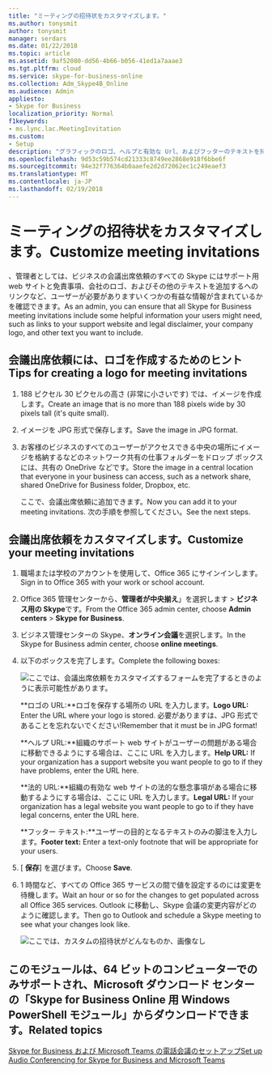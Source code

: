```yaml
---
title: "ミーティングの招待状をカスタマイズします。"
ms.author: tonysmit
author: tonysmit
manager: serdars
ms.date: 01/22/2018
ms.topic: article
ms.assetid: 9af52080-dd56-4b66-b056-41ed1a7aaae3
ms.tgt.pltfrm: cloud
ms.service: skype-for-business-online
ms.collection: Adm_Skype4B_Online
ms.audience: Admin
appliesto:
- Skype for Business
localization_priority: Normal
f1keywords:
- ms.lync.lac.MeetingInvitation
ms.custom:
- Setup
description: "グラフィックのロゴ、ヘルプと有効な Url、およびフッターのテキストを持つ Skype ミーティングの招待状をカスタマイズします。 "
ms.openlocfilehash: 9d53c59b574cd21333c8749ee2868e918f6bbe6f
ms.sourcegitcommit: 94e32f776364b0aaefe2d2d72062ec1c249eaef3
ms.translationtype: MT
ms.contentlocale: ja-JP
ms.lasthandoff: 02/19/2018
---
```

# <a name="customize-meeting-invitations"></a><span data-ttu-id="0e717-103">ミーティングの招待状をカスタマイズします。</span><span class="sxs-lookup"><span data-stu-id="0e717-103">Customize meeting invitations</span></span>

<span data-ttu-id="0e717-104">、管理者としては、ビジネスの会議出席依頼のすべての Skype にはサポート用 web サイトと免責事項、会社のロゴ、およびその他のテキストを追加するへのリンクなど、ユーザーが必要がありますいくつかの有益な情報が含まれているかを確認できます。</span><span class="sxs-lookup"><span data-stu-id="0e717-104">As an admin, you can ensure that all Skype for Business meeting invitations include some helpful information your users might need, such as links to your support website and legal disclaimer, your company logo, and other text you want to include.</span></span> 
  
## <a name="tips-for-creating-a-logo-for-meeting-invitations"></a><span data-ttu-id="0e717-105">会議出席依頼には、ロゴを作成するためのヒント</span><span class="sxs-lookup"><span data-stu-id="0e717-105">Tips for creating a logo for meeting invitations</span></span>
<span data-ttu-id="0e717-106"><a name="__top"> </a></span><span class="sxs-lookup"><span data-stu-id="0e717-106"></span></span>

1. <span data-ttu-id="0e717-107">188 ピクセル 30 ピクセルの高さ (非常に小さいです) では、イメージを作成します。</span><span class="sxs-lookup"><span data-stu-id="0e717-107">Create an image that is no more than 188 pixels wide by 30 pixels tall (it's quite small).</span></span>
    
2. <span data-ttu-id="0e717-108">イメージを JPG 形式で保存します。</span><span class="sxs-lookup"><span data-stu-id="0e717-108">Save the image in JPG format.</span></span>
    
3. <span data-ttu-id="0e717-109">お客様のビジネスのすべてのユーザーがアクセスできる中央の場所にイメージを格納するなどのネットワーク共有の仕事フォルダーをドロップ ボックスには、共有の OneDrive などです。</span><span class="sxs-lookup"><span data-stu-id="0e717-109">Store the image in a central location that everyone in your business can access, such as a network share, shared OneDrive for Business folder, Dropbox, etc.</span></span>
    
    <span data-ttu-id="0e717-110">ここで、会議出席依頼に追加できます。</span><span class="sxs-lookup"><span data-stu-id="0e717-110">Now you can add it to your meeting invitations.</span></span> <span data-ttu-id="0e717-111">次の手順を参照してください。</span><span class="sxs-lookup"><span data-stu-id="0e717-111">See the next steps.</span></span>
    
## <a name="customize-your-meeting-invitations"></a><span data-ttu-id="0e717-112">会議出席依頼をカスタマイズします。</span><span class="sxs-lookup"><span data-stu-id="0e717-112">Customize your meeting invitations</span></span>
<span data-ttu-id="0e717-113"><a name="__top"> </a></span><span class="sxs-lookup"><span data-stu-id="0e717-113"></span></span>

1. <span data-ttu-id="0e717-114">職場または学校のアカウントを使用して、Office 365 にサインインします。</span><span class="sxs-lookup"><span data-stu-id="0e717-114">Sign in to Office 365 with your work or school account.</span></span>
    
2. <span data-ttu-id="0e717-115">Office 365 管理センターから、**管理者が中央揃え**」を選択します > **ビジネス用の Skype**です。</span><span class="sxs-lookup"><span data-stu-id="0e717-115">From the Office 365 admin center, choose **Admin centers** > **Skype for Business**.</span></span>
    
3. <span data-ttu-id="0e717-116">ビジネス管理センターの Skype、**オンライン会議**を選択します。</span><span class="sxs-lookup"><span data-stu-id="0e717-116">In the Skype for Business admin center, choose **online meetings**.</span></span> 
    
4. <span data-ttu-id="0e717-117">以下のボックスを完了します。</span><span class="sxs-lookup"><span data-stu-id="0e717-117">Complete the following boxes:</span></span>
    
    ![ここでは、会議出席依頼をカスタマイズするフォームを完了するときのように表示可能性があります。](../images/b0a7c3c6-0d86-41c6-b116-331143bbe398.png) 

   <span data-ttu-id="0e717-119">**ロゴの URL:**ロゴを保存する場所の URL を入力します。</span><span class="sxs-lookup"><span data-stu-id="0e717-119">**Logo URL:** Enter the URL where your logo is stored.</span></span> <span data-ttu-id="0e717-120">必要がありますは、JPG 形式であることを忘れないでください!</span><span class="sxs-lookup"><span data-stu-id="0e717-120">Remember that it must be in JPG format!</span></span> 
 
   <span data-ttu-id="0e717-121">**ヘルプ URL:**組織のサポート web サイトがユーザーの問題がある場合に移動できるようにする場合は、ここに URL を入力します。</span><span class="sxs-lookup"><span data-stu-id="0e717-121">**Help URL:** If your organization has a support website you want people to go to if they have problems, enter the URL here.</span></span> 

   <span data-ttu-id="0e717-122">**法的 URL:**組織の有効な web サイトの法的な懸念事項がある場合に移動するようにする場合は、ここに URL を入力します。</span><span class="sxs-lookup"><span data-stu-id="0e717-122">**Legal URL:** If your organization has a legal website you want people to go to if they have legal concerns, enter the URL here.</span></span>
    
   <span data-ttu-id="0e717-123">**フッター テキスト:**ユーザーの目的となるテキストのみの脚注を入力します。</span><span class="sxs-lookup"><span data-stu-id="0e717-123">**Footer text:** Enter a text-only footnote that will be appropriate for your users.</span></span>  
  
   
5. <span data-ttu-id="0e717-124">[ **保存**] を選びます。</span><span class="sxs-lookup"><span data-stu-id="0e717-124">Choose **Save**.</span></span>
    
6. <span data-ttu-id="0e717-125">1 時間など、すべての Office 365 サービスの間で値を設定するのには変更を待機します。</span><span class="sxs-lookup"><span data-stu-id="0e717-125">Wait an hour or so for the changes to get populated across all Office 365 services.</span></span> <span data-ttu-id="0e717-126">Outlook に移動し、Skype 会議の変更内容がどのように確認します。</span><span class="sxs-lookup"><span data-stu-id="0e717-126">Then go to Outlook and schedule a Skype meeting to see what your changes look like.</span></span> 
    
    ![ここでは、カスタムの招待状がどんなものか、画像なし](../images/ebb5c03c-c23d-4da7-97f1-9b13e26a6cf8.png)
  
## <a name="related-topics"></a><span data-ttu-id="0e717-128">このモジュールは、64 ビットのコンピューターでのみサポートされ、Microsoft ダウンロード センターの「Skype for Business Online 用 Windows PowerShell モジュール」からダウンロードできます。</span><span class="sxs-lookup"><span data-stu-id="0e717-128">Related topics</span></span>
<span data-ttu-id="0e717-129"><a name="__top"> </a></span><span class="sxs-lookup"><span data-stu-id="0e717-129"></span></span>


[<span data-ttu-id="0e717-130">Skype for Business および Microsoft Teams の電話会議のセットアップ</span><span class="sxs-lookup"><span data-stu-id="0e717-130">Set up Audio Conferencing for Skype for Business and Microsoft Teams</span></span>](../audio-conferencing-in-office-365/set-up-audio-conferencing.md)

